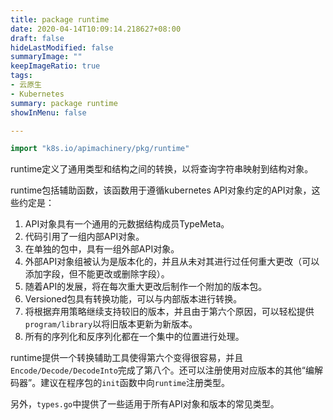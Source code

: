 ```yaml
---
title: package runtime
date: 2020-04-14T10:09:14.218627+08:00
draft: false
hideLastModified: false
summaryImage: ""
keepImageRatio: true
tags:
- 云原生
- Kubernetes
summary: package runtime
showInMenu: false

---
```


```go
import "k8s.io/apimachinery/pkg/runtime"
```

runtime定义了通用类型和结构之间的转换，以将查询字符串映射到结构对象。

runtime包括辅助函数，该函数用于遵循kubernetes API对象约定的API对象，这些约定是：

1. API对象具有一个通用的元数据结构成员TypeMeta。
2. 代码引用了一组内部API对象。
3. 在单独的包中，具有一组外部API对象。
4. 外部API对象组被认为是版本化的，并且从未对其进行过任何重大更改（可以添加字段，但不能更改或删除字段）。
5. 随着API的发展，将在每次重大更改后制作一个附加的版本包。
6. Versioned包具有转换功能，可以与内部版本进行转换。
7. 将根据弃用策略继续支持较旧的版本，并且由于第六个原因，可以轻松提供`program/library`以将旧版本更新为新版本。
8. 所有的序列化和反序列化都在一个集中的位置进行处理。

runtime提供一个转换辅助工具使得第六个变得很容易，并且`Encode/Decode/DecodeInto`完成了第八个。还可以注册使用对应版本的其他“编解码器”。建议在程序包的`init`函数中向`runtime`注册类型。

另外，`types.go`中提供了一些适用于所有API对象和版本的常见类型。
